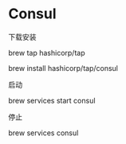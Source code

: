 # Consul

下载安装

brew tap hashicorp/tap

brew install hashicorp/tap/consul

启动

brew services start consul

停止

brew services consul

